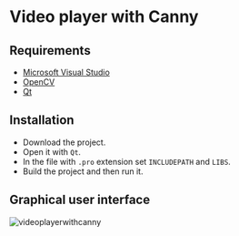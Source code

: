 # Video player with Canny

## Requirements

* [Microsoft Visual Studio](https://https://www.visualstudio.com/)
* [OpenCV](https://opencv.org/)
* [Qt](https://www.qt.io/)

## Installation

* Download the project.
* Open it with `Qt`.
* In the file with `.pro` extension set `INCLUDEPATH` and `LIBS`.
* Build the project and then run it.

## Graphical user interface

![videoplayerwithcanny](https://user-images.githubusercontent.com/20202617/33153221-82a40040-cfe9-11e7-80ce-3cec34679afb.png)
